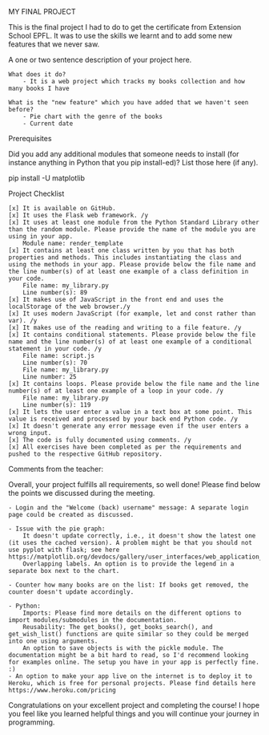 MY FINAL PROJECT

This is the final project I had to do to get the certificate from Extension School EPFL. 
It was to use the skills we learnt and to add some new features that we never saw.

A one or two sentence description of your project here.

    What does it do?
        - It is a web project which tracks my books collection and how many books I have

    What is the "new feature" which you have added that we haven't seen before?
        - Pie chart with the genre of the books 
        - Current date
    

Prerequisites

Did you add any additional modules that someone needs to install (for instance anything in Python that you pip install-ed)? List those here (if any).

pip install -U matplotlib


Project Checklist

    [x] It is available on GitHub.
    [x] It uses the Flask web framework. /y
    [x] It uses at least one module from the Python Standard Library other than the random module. Please provide the name of the module you are using in your app.
        Module name: render_template
    [x] It contains at least one class written by you that has both properties and methods. This includes instantiating the class and using the methods in your app. Please provide below the file name and the line number(s) of at least one example of a class definition in your code.
        File name: my_library.py
        Line number(s): 89
    [x] It makes use of JavaScript in the front end and uses the localStorage of the web browser./y
    [x] It uses modern JavaScript (for example, let and const rather than var). /y
    [x] It makes use of the reading and writing to a file feature. /y
    [x] It contains conditional statements. Please provide below the file name and the line number(s) of at least one example of a conditional statement in your code. /y
        File name: script.js
        Line number(s): 70
        File name: my_library.py
        Line number: 25
    [x] It contains loops. Please provide below the file name and the line number(s) of at least one example of a loop in your code. /y
        File name: my_library.py
        Line number(s): 119
    [x] It lets the user enter a value in a text box at some point. This value is received and processed by your back end Python code. /y
    [x] It doesn't generate any error message even if the user enters a wrong input.
    [x] The code is fully documented using comments. /y
    [x] All exercises have been completed as per the requirements and pushed to the respective GitHub repository.


Comments from the teacher:

Overall, your project fulfills all requirements, so well done! Please find below the points we discussed during the meeting.

    - Login and the "Welcome (back) username" message: A separate login page could be created as discussed.
    
    - Issue with the pie graph:
        It doesn't update correctly, i.e., it doesn't show the latest one (it uses the cached version). A problem might be that you should not use pyplot with flask; see here https://matplotlib.org/devdocs/gallery/user_interfaces/web_application_server_sgskip.html
        Overlapping labels. An option is to provide the legend in a separate box next to the chart.
    
    - Counter how many books are on the list: If books get removed, the     counter doesn't update accordingly.
    
    - Python:
        Imports: Please find more details on the different options to import modules/submodules in the documentation.
        Reusability: The get_books(), get_books_search(), and get_wish_list() functions are quite similar so they could be merged into one using arguments.
        An option to save objects is with the pickle module. The documentation might be a bit hard to read, so I'd recommend looking for examples online. The setup you have in your app is perfectly fine. :)
    - An option to make your app live on the internet is to deploy it to Heroku, which is free for personal projects. Please find details here https://www.heroku.com/pricing

Congratulations on your excellent project and completing the course! I hope you feel like you learned helpful things and you will continue your journey in programming.